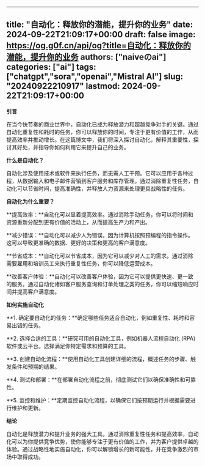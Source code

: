 
---
title: "自动化：释放你的潜能，提升你的业务"
date: 2024-09-22T21:09:17+00:00
draft: false
image: https://og.g0f.cn/api/og?title=自动化：释放你的潜能，提升你的业务
authors: ["naiveのai"]
categories: ["ai"]
tags: ["chatgpt","sora","openai","Mistral AI"]
slug: "20240922210917"
lastmod: 2024-09-22T21:09:17+00:00
---
**引言**

在当今快节奏的商业世界中，自动化已成为释放潜力和超越竞争对手的关键。通过自动化重复性和耗时的任务，你可以释放你的时间，专注于更有价值的工作，从而提高效率并推动增长。在这篇博文中，我们将深入探讨自动化，解释其重要性，探讨其好处，并指导你如何利用它来提升自己的业务。

**什么是自动化？**

自动化涉及使用技术或软件来执行任务，而无需人工干预。它可以应用于各种过程，从数据输入和电子邮件营销到客户服务和库存管理。通过消除重复性任务，自动化可以节省时间，提高准确性，并释放人力资源来处理更具战略性的任务。

**自动化为什么重要？**

**提高效率：**自动化可以显着提高效率。通过消除手动任务，你可以将时间和资源重新分配到更有价值的活动上，从而提高生产力和产出。

**减少错误：**自动化可以减少人为错误，因为计算机按照预编程的指令操作。这可以导致更准确的数据、更好的决策和更高的客户满意度。

**节省成本：**自动化可以节省成本，因为它可以减少对人工的需求。通过消除需要雇用和培训员工来执行重复性任务，你可以降低运营成本。

**改善客户体验：**自动化可以改善客户体验，因为它可以提供更快速、更一致的服务。通过自动化诸如客户服务查询和订单处理之类的任务，你可以缩短响应时间并提高客户满意度。

**如何实施自动化**

**1. 确定要自动化的任务：**确定哪些任务适合自动化，例如重复性、耗时和容易出错的任务。

**2. 选择合适的工具：**研究可用的自动化工具，例如机器人流程自动化 (RPA) 软件或云平台。选择满足你特定需求和预算的工具。

**3. 创建自动化流程：**使用自动化工具创建详细的流程，概述任务的步骤、触发条件和预期的结果。

**4. 测试和部署：**在部署自动化流程之前，彻底测试它们以确保准确性和可靠性。

**5. 监控和维护：**定期监控自动化流程，以确保它们按预期运行并根据需要进行维护和更新。

**结论**

自动化是释放潜力和提升业务的强大工具。通过消除重复性任务和提高效率，自动化可以为你提供竞争优势，使你能够专注于更有价值的工作，并为客户提供卓越的体验。通过战略性地实施自动化，你可以解锁增长的新可能性，并在竞争激烈的市场中取得成功。